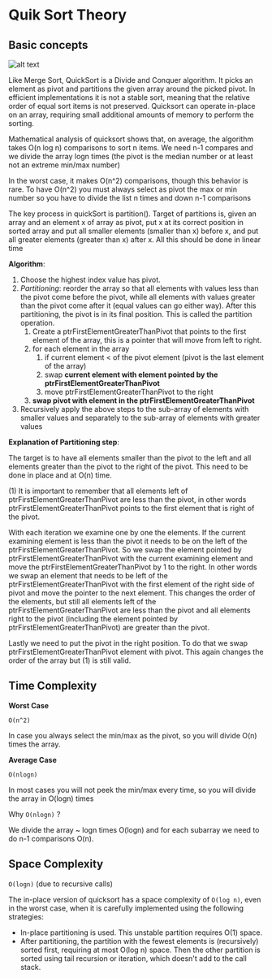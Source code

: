 # Quik Sort Theory

## Basic concepts

![alt text](http://www.geeksforgeeks.org/wp-content/uploads/gq/2014/01/QuickSort2.png "Quicksort")

Like Merge Sort, QuickSort is a Divide and Conquer algorithm. 
It picks an element as pivot and partitions the given array around the picked pivot.
In efficient implementations it is not a stable sort, meaning that the relative order of equal sort items is not preserved. 
Quicksort can operate in-place on an array, requiring small additional amounts of memory to perform the sorting.

Mathematical analysis of quicksort shows that, on average, the algorithm takes O(n log n) comparisons to sort n items. We need n-1 compares and we divide the array logn times (the pivot is the median number or
at least not an extreme min/max number)

In the worst case, it makes O(n^2) comparisons, though this behavior is rare.
To have O(n^2) you must always select as pivot the max or min number so you have to divide the list n times
and down n-1 comparisons

The key process in quickSort is partition(). Target of partitions is, given an array and an element x of array as pivot, 
put x at its correct position in sorted array and put all smaller elements (smaller than x) before x, 
and put all greater elements (greater than x) after x. All this should be done in linear time

**Algorithm**:

1) Choose the highest index value has pivot.
2) *Partitioning*: reorder the array so that all elements with values less than the pivot come before the pivot, 
while all elements with values greater than the pivot come after it (equal values can go either way). 
After this partitioning, the pivot is in its final position. This is called the partition operation.
    1) Create a ptrFirstElementGreaterThanPivot that points to the first element of the array,
       this is a pointer that will move from left to right.
    2) for each element in the array
        1) if current element < of the pivot element (pivot is the last element of the array)
        2) swap **current element with element pointed by the ptrFirstElementGreaterThanPivot**
        3) move ptrFirstElementGreaterThanPivot to the right
    3) **swap pivot with element in the ptrFirstElementGreaterThanPivot**
3) Recursively apply the above steps to the sub-array of elements with smaller values and separately
 to the sub-array of elements with greater values

**Explanation of Partitioning step**:

The target is to have all elements smaller than the pivot to the left and all elements greater than the pivot to the right of the pivot.
This need to be done in place and at O(n) time.

(1) It is important to remember that all elements left of ptrFirstElementGreaterThanPivot are less than the pivot, 
in other words ptrFirstElementGreaterThanPivot points to the first element that is right of the pivot.

With each iteration we examine one by one the elements. 
If the current examining element is less than the pivot it needs to be on the left of the ptrFirstElementGreaterThanPivot. 
So we swap the element pointed by ptrFirstElementGreaterThanPivot with the current examining element
and move the ptrFirstElementGreaterThanPivot by 1 to the right. In other words we swap an element 
that needs to be left of the ptrFirstElementGreaterThanPivot with the first element of the right side of pivot and move the pointer to the next element. 
This changes the order of the elements, but still all elements left of the ptrFirstElementGreaterThanPivot are less than the pivot and all elements right to the pivot
(including the element pointed by ptrFirstElementGreaterThanPivot) are greater than the pivot.

Lastly we need to put the pivot in the right position. To do that we swap ptrFirstElementGreaterThanPivot element with pivot. This again changes the 
order of the array but (1) is still valid.

## Time Complexity

**Worst Case**

`O(n^2)`

In case you always select the min/max as the pivot, so you will divide O(n) times the array.

**Average Case**

`O(nlogn)`

In most cases you will not peek the min/max every time, so you will divide the array in O(logn) times

Why `O(nlogn)` ?

We divide the array ~ logn times O(logn) and for each subarray we need to do n-1 comparisons O(n). 

## Space Complexity

`O(logn)` (due to recursive calls)

The in-place version of quicksort has a space complexity of `O(log n)`, 
even in the worst case, when it is carefully implemented using the following strategies:

- In-place partitioning is used. This unstable partition requires O(1) space.
- After partitioning, the partition with the fewest elements is (recursively) sorted first, 
requiring at most O(log n) space. Then the other partition is sorted using tail recursion or iteration, which doesn't add to the call stack.





